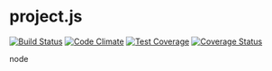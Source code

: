 project.js
==========

[![Build Status](https://travis-ci.org/rx007/project.js.svg?branch=master&style=flat)](https://travis-ci.org/rx007/project.js)
[![Code Climate](https://codeclimate.com/github/rx007/project.js/badges/gpa.svg)](https://codeclimate.com/github/rx007/project.js)
[![Test Coverage](https://codeclimate.com/github/rx007/project.js/badges/coverage.svg)](https://codeclimate.com/github/rx007/project.js)
[![Coverage Status](https://coveralls.io/repos/rx007/project.js/badge.png)](https://coveralls.io/r/rx007/project.js)

node

